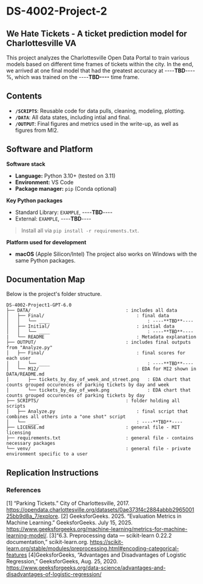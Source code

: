 # DS-4002-Project-2
## We Hate Tickets - A ticket prediction model for Charlottesville VA
This project analyzes the Charlottesville Open Data Portal to train various models based on different time frames of tickets within the city. In the end, we arrived at one final model that had the greatest accuracy at ----**TBD**----%, which was trained on the ----****TBD**----** time frame.

## Contents
* **`/SCRIPTS`**: Reusable code for data pulls, cleaning, modeling, plotting.
* **`/DATA`**: All data states, including intial and final.
* **`/OUTPUT`**: Final figures and metrics used in the write-up, as well as figures from MI2.

## Software and Platform
**Software stack**

* **Language:** Python 3.10+ (tested on 3.11)
* **Environment:** VS Code
* **Package manager:** `pip` (Conda optional)

**Key Python packages**

* Standard Library: `EXAMPLE`, ----**TBD**----
* External: `EXAMPLE`, ----**TBD**----

> Install all via `pip install -r requirements.txt`.

**Platform used for development**

* **macOS** (Apple Silicon/Intel)
  The project also works on Windows with the same Python packages.

## Documentation Map
Below is the project's folder structure.

```
DS-4002-Project1-GPT-6.0
├── DATA/                                   : includes all data
│   ├── Final/                                  : final data
│   │   └── ____                                    : ----**TBD**----
│   ├── Initial/                                : initial data
│   │   └── ____                                    : ----**TBD**----
|   └── README                                  : Metadata explanation
├── OUTPUT/                                 : includes final outputs from "Analyze.py"
│   ├── Final/                                  : final scores for each user
│   │   └── ____                                    : ----**TBD**----
│   └── M12/                                    : EDA for MI2 shown in DATA/README.md
│       ├── tickets_by_day_of_week_and_street.png   : EDA chart that counts grouped occurences of parking tickets by day and week
│       └── tickets_by_day_of_week.png              : EDA chart that counts grouped occurences of parking tickets by day
├── SCRIPTS/                                : folder holding all scripts
│   ├── Analyze.py                              : final script that combines all others into a "one shot" script
│   └── ____                                    : ----**TBD**---- 
├── LICENSE.md                              : general file - MIT licensing
├── requirements.txt                        : general file - contains necessary packages
└── venv/                                   : general file - private environment specific to a user
```


## Replication Instructions


### References
[1] “Parking Tickets.” City of Charlottesville, 2017. https://opendata.charlottesville.org/datasets/0ae373f4c2884abbb296500125bb9d8a_7/explore. 
[2] GeeksforGeeks. 2025. “Evaluation Metrics in Machine Learning.” GeeksforGeeks. July 15, 2025. https://www.geeksforgeeks.org/machine-learning/metrics-for-machine-learning-model/.
[3]“6.3. Preprocessing data — scikit-learn 0.22.2 documentation,” scikit-learn.org. https://scikit-learn.org/stable/modules/preprocessing.html#encoding-categorical-features
[4]GeeksforGeeks, “Advantages and Disadvantages of Logistic Regression,” GeeksforGeeks, Aug. 25, 2020. https://www.geeksforgeeks.org/data-science/advantages-and-disadvantages-of-logistic-regression/